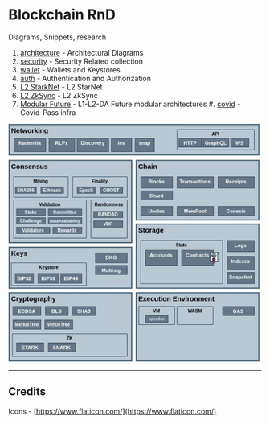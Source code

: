 # Blockchain RnD

Diagrams, Snippets, research

1. [architecture](architecture) - Architectural Diagrams
2. [security](security) - Security Related collection
3. [wallet](wallet) - Wallets and Keystores
4. [auth](auth) - Authentication and Authorization
5. [L2 StarkNet](starknet) - L2 StarNet
6. [L2 ZkSync](zksync) - L2 ZkSync
7. [Modular Future](modular) - L1-L2-DA Future modular architectures
#. [covid](covid) - Covid-Pass infra


<img src="architecture/Blockchain-Architecture-Architecture.jpg" width="500">

---

## Credits

Icons - [https://www.flaticon.com/](https://www.flaticon.com/)

